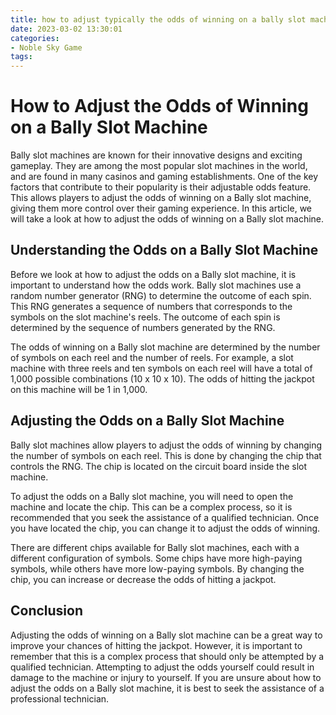 ```yaml
---
title: how to adjust typically the odds of winning on a bally slot machine cmd368
date: 2023-03-02 13:30:01
categories:
- Noble Sky Game
tags:
---
```

# How to Adjust the Odds of Winning on a Bally Slot Machine

Bally slot machines are known for their innovative designs and exciting gameplay. They are among the most popular slot machines in the world, and are found in many casinos and gaming establishments. One of the key factors that contribute to their popularity is their adjustable odds feature. This allows players to adjust the odds of winning on a Bally slot machine, giving them more control over their gaming experience. In this article, we will take a look at how to adjust the odds of winning on a Bally slot machine.

## Understanding the Odds on a Bally Slot Machine

Before we look at how to adjust the odds on a Bally slot machine, it is important to understand how the odds work. Bally slot machines use a random number generator (RNG) to determine the outcome of each spin. This RNG generates a sequence of numbers that corresponds to the symbols on the slot machine's reels. The outcome of each spin is determined by the sequence of numbers generated by the RNG.

The odds of winning on a Bally slot machine are determined by the number of symbols on each reel and the number of reels. For example, a slot machine with three reels and ten symbols on each reel will have a total of 1,000 possible combinations (10 x 10 x 10). The odds of hitting the jackpot on this machine will be 1 in 1,000.

## Adjusting the Odds on a Bally Slot Machine

Bally slot machines allow players to adjust the odds of winning by changing the number of symbols on each reel. This is done by changing the chip that controls the RNG. The chip is located on the circuit board inside the slot machine.

To adjust the odds on a Bally slot machine, you will need to open the machine and locate the chip. This can be a complex process, so it is recommended that you seek the assistance of a qualified technician. Once you have located the chip, you can change it to adjust the odds of winning.

There are different chips available for Bally slot machines, each with a different configuration of symbols. Some chips have more high-paying symbols, while others have more low-paying symbols. By changing the chip, you can increase or decrease the odds of hitting a jackpot.

## Conclusion

Adjusting the odds of winning on a Bally slot machine can be a great way to improve your chances of hitting the jackpot. However, it is important to remember that this is a complex process that should only be attempted by a qualified technician. Attempting to adjust the odds yourself could result in damage to the machine or injury to yourself. If you are unsure about how to adjust the odds on a Bally slot machine, it is best to seek the assistance of a professional technician.